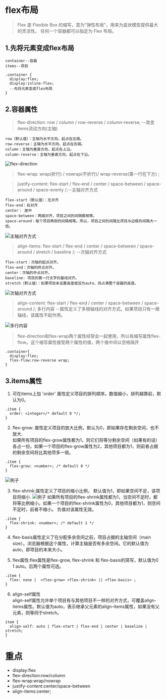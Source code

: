 # flex布局
> Flex 是 Flexible Box 的缩写，意为"弹性布局"，用来为盒状模型提供最大的灵活性。
任何一个容器都可以指定为 Flex 布局。

## 1.先将元素变成flex布局
```
container--容器
items--项目

.container {
  display:flex;
  display:inline-flex;
  --先将元素变成flex布局
}
```
## 2.容器属性
> flex-direction: row / column / row-reverse / column-reverse;  --改变items流动方向(主轴)
```
row（默认值）：主轴为水平方向，起点在左端。
row-reverse：主轴为水平方向，起点在右端。
column：主轴为垂直方向，起点在上沿。
column-reverse：主轴为垂直方向，起点在下沿。
```

![flex-direction](image/flex-direction布局属性.png)

> flex-wrap: wrap(折行) / nowrap(不折行)/ wrap-reverse(第一行在下方) ; 
 
  
> justify-content: flex-start / flex-end / center / space-between /   space-around / space-evenly /;--主轴对齐方式 
```
flex-start（默认值）：左对齐
flex-end：右对齐
center： 居中
space-between：两端对齐，项目之间的间隔都相等。
space-around：每个项目两侧的间隔相等。所以，项目之间的间隔比项目与边框的间隔大一倍。 
```

![主轴对齐方式](/image/justify-content--主轴对齐方式.png)

> align-items: flex-start / flex-end / center / space-between / space-around / stretch / baseline /;  --次轴对齐方式
```
flex-start：次轴的起点对齐。
flex-end：次轴的终点对齐。
center：次轴的中点对齐。
baseline: 项目的第一行文字的基线对齐。
stretch（默认值）：如果项目未设置高度或设为auto，将占满整个容器的高度。
```

![次轴对齐方式](image/次轴对齐方式.png)

> align-content: flex-start / flex-end / center / space-between / space-around /; 多行内容 --属性定义了多根轴线的对齐方式。如果项目只有一根轴线，该属性不起作用。 

![多行内容](image/align-content--多行内容.png)
> flex-direction和flex-wrap两个属性经常会一起使用，所以有缩写属性flex-flow。这个缩写属性接受两个属性的值，两个值中间以空格隔开  
```
.container{
  display:flex;
  flex-flow:row-reverse wrap;
}  
```
## 3.items属性
1. 可在items上加 'order' 属性定义项目的排列顺序。数值越小，排列越靠前，默认为0。
```
.item { 
  order: <integer>/* default 0 */;
}
```
2. flex-grow: 属性定义项目的放大比例，默认为0，即如果存在剩余空间，也不放大.  
如果所有项目的flex-grow属性都为1，则它们将等分剩余空间（如果有的话）各占一份。如果一个项目的flex-grow属性为2，其他项目都为1，则前者占据的剩余空间将比其他项多一倍。  
```
.item {
  flex-grow: <number>; /* default 0 */
}
```
![例子](image/flex-grow例子图.png)

3. flex-shrink:属性定义了项目的缩小比例， 默认值为1，即如果空间不足，该项目将缩小. 
![例子](image/flex-shrink--缩放属性.png) 
如果所有项目的flex-shrink属性都为1，当空间不足时，都将等比例缩小。如果一个项目的flex-shrink属性为0，其他项目都为1，则空间不足时，前者不缩小。
负值对该属性无效。 
```
.item {
  flex-shrink: <number>; /* default 1 */
}
```
4. flex-basis属性定义了在分配多余空间之前，项目占据的主轴空间（main size）。浏览器根据这个属性，计算主轴是否有多余空间。它的默认值为auto，即项目的本来大小。  


5. flex属性:flex属性是flex-grow, flex-shrink 和 flex-basis的简写，默认值为0 1 auto。后两个属性可选。  
```
.item {
  flex: none |  <flex-grow> <flex-shrink> || <flex-basis> ;
}
```
6. align-self属性  
align-self属性允许单个项目有与其他项目不一样的对齐方式，可覆盖align-items属性。默认值为auto，表示继承父元素的align-items属性，如果没有父元素，则等同于stretch。
```
item {
  align-self: auto | flex-start | flex-end | center | baseline | stretch;
}
```
#  重点
* display:flex
* flex-direction:row/column
* flex-wrap:wrap/nowrap
* justify-content:center/space-between
* align-items:center;



 








